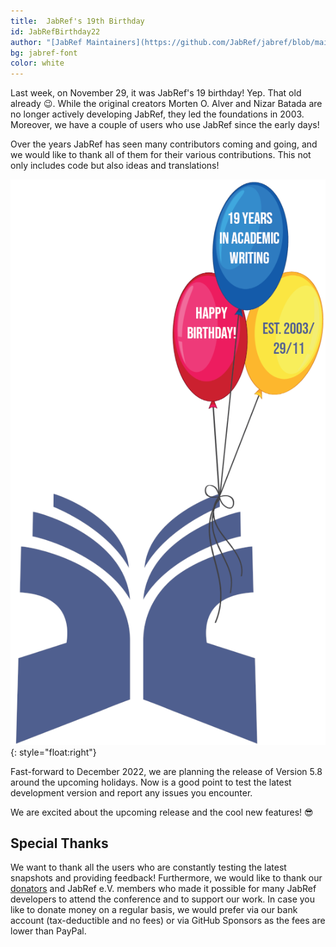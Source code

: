 ```yaml
---
title:  JabRef's 19th Birthday
id: JabRefBirthday22
author: "[JabRef Maintainers](https://github.com/JabRef/jabref/blob/main/MAINTAINERS)"
bg: jabref-font
color: white 
---
```


Last week, on November 29, it was JabRef's 19 birthday! Yep. That old already 😉. While the original creators Morten O. Alver and Nizar Batada are no longer actively developing JabRef, they led the foundations in 2003. Moreover, we have a couple of users who use JabRef since the early days!

Over the years JabRef has seen many contributors coming and going, and we would like to thank all of them for their various contributions. This not only includes code but also ideas and translations!

![The JabRef Logo with colored balloons](../img/jabref%2019%20years.png){: style="float:right"}

Fast-forward to December 2022, we are planning the release of Version 5.8 around the upcoming holidays. Now is a good point to test the latest development version and report any issues you encounter.

We are excited about the upcoming release and the cool new features! 😎

## Special Thanks

We want to thank all the users who are constantly testing the latest snapshots and providing feedback!
Furthermore, we would like to thank our [donators](https://donations.jabref.org) and JabRef e.V. members who made it possible for many JabRef developers to attend the conference and to support our work.
In case you like to donate money on a regular basis, we would prefer via our bank account (tax-deductible and no fees) or via GitHub Sponsors as the fees are lower than PayPal.

